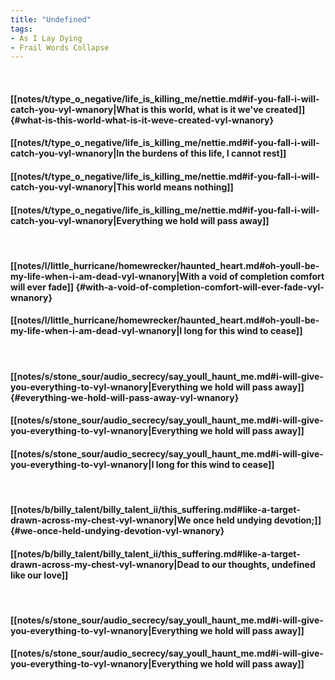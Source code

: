 ```yaml
---
title: "Undefined"
tags:
- As I Lay Dying
- Frail Words Collapse
---
```

&nbsp;
#### [[notes/t/type_o_negative/life_is_killing_me/nettie.md#if-you-fall-i-will-catch-you-vyl-wnanory|What is this world, what is it we've created]] {#what-is-this-world-what-is-it-weve-created-vyl-wnanory}
#### [[notes/t/type_o_negative/life_is_killing_me/nettie.md#if-you-fall-i-will-catch-you-vyl-wnanory|In the burdens of this life, I cannot rest]]
#### [[notes/t/type_o_negative/life_is_killing_me/nettie.md#if-you-fall-i-will-catch-you-vyl-wnanory|This world means nothing]]
#### [[notes/t/type_o_negative/life_is_killing_me/nettie.md#if-you-fall-i-will-catch-you-vyl-wnanory|Everything we hold will pass away]]
&nbsp;
#### [[notes/l/little_hurricane/homewrecker/haunted_heart.md#oh-youll-be-my-life-when-i-am-dead-vyl-wnanory|With a void of completion comfort will ever fade]] {#with-a-void-of-completion-comfort-will-ever-fade-vyl-wnanory}
#### [[notes/l/little_hurricane/homewrecker/haunted_heart.md#oh-youll-be-my-life-when-i-am-dead-vyl-wnanory|I long for this wind to cease]]
&nbsp;
#### [[notes/s/stone_sour/audio_secrecy/say_youll_haunt_me.md#i-will-give-you-everything-to-vyl-wnanory|Everything we hold will pass away]] {#everything-we-hold-will-pass-away-vyl-wnanory}
#### [[notes/s/stone_sour/audio_secrecy/say_youll_haunt_me.md#i-will-give-you-everything-to-vyl-wnanory|Everything we hold will pass away]]
#### [[notes/s/stone_sour/audio_secrecy/say_youll_haunt_me.md#i-will-give-you-everything-to-vyl-wnanory|I long for this wind to cease]]
&nbsp;
#### [[notes/b/billy_talent/billy_talent_ii/this_suffering.md#like-a-target-drawn-across-my-chest-vyl-wnanory|We once held undying devotion;]] {#we-once-held-undying-devotion-vyl-wnanory}
#### [[notes/b/billy_talent/billy_talent_ii/this_suffering.md#like-a-target-drawn-across-my-chest-vyl-wnanory|Dead to our thoughts, undefined like our love]]
&nbsp;
#### [[notes/s/stone_sour/audio_secrecy/say_youll_haunt_me.md#i-will-give-you-everything-to-vyl-wnanory|Everything we hold will pass away]]
#### [[notes/s/stone_sour/audio_secrecy/say_youll_haunt_me.md#i-will-give-you-everything-to-vyl-wnanory|Everything we hold will pass away]]
